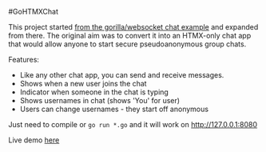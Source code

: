 #GoHTMXChat

This project started [from the gorilla/websocket chat example](https://github.com/gorilla/websocket/tree/main/examples/chat) and expanded from there. The original aim was to convert it into an HTMX-only chat app that would allow anyone to start secure pseudoanonymous group chats.

Features:
- Like any other chat app, you can send and receive messages.
- Shows when a new user joins the chat
- Indicator when someone in the chat is typing
- Shows usernames in chat (shows 'You' for user)
- Users can change usernames - they start off anonymous

Just need to compile or `go run *.go` and it will work on http://127.0.0.1:8080

Live demo [here](http://61437533237.com:8080/)
